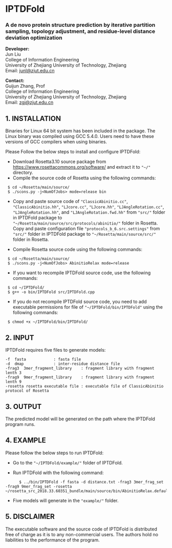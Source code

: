 # IPTDFold
### A de novo protein structure prediction by iterative partition sampling, topology adjustment, and residue-level distance deviation optimization

**Developer:**   
                Jun Liu  
                College of Information Engineering  
                University of Zhejiang University of Technology, Zhejiang  
                Email: junl@zjut.edu.cn  
		
**Contact:**  
                Guijun Zhang, Prof  
                College of Information Engineering  
                University of Zhejiang University of Technology, Zhejiang  
                Email: zgj@zjut.edu.cn  

## 1. INSTALLATION
Binaries for Linux 64 bit system has been included in the package. The Linux binary was compiled using GCC 5.4.0. Users need to have these versions of GCC compilers when using binaries.

Please Follow the below steps to install and configure IPTDFold:

- Download Rosetta3.10 source package from https://www.rosettacommons.org/software/ 
and extract it to ``"~/"`` directory.
- Compile the source code of Rosetta using the following commands:

```
 $ cd ~/Rosetta/main/source/
 $ ./scons.py -j<NumOfJobs> mode=release bin
``` 

- Copy and paste source code of ``"ClassicAbinitio.cc"``, ``"ClassicAbinitio.hh"``, ``"LJcore.cc"``, ``"LJcore.hh"``,  ``"LJAngleRotation.cc"``, ``"LJAngleRotation.hh"``, and ``"LJAngleRotation.fwd.hh"`` from ``"src/"`` folder in IPTDFold package to ``"~/Rosetta/main/source/src/protocols/abinitio/"`` folder in Rosetta. Copy and paste configuration file ``"protocols_b_6.src.settings"`` from ``"src/"`` folder in IPTDFold package to ``"~/Rosetta/main/source/src/"`` folder in Rosetta.

- Compile Rosetta source code using the following commands:

```
 $ cd ~/Rosetta/main/source/
 $ ./scons.py -j<NumOfJobs> AbinitioRelax mode=release
```

- If you want to recompile IPTDFold source code, use the following commands:

```
 $ cd ~/IPTDFold/
 $ g++ -o bin/IPTDFold src/IPTDFold.cpp
```
- If you do not recompile IPTDFold source code, you need to add executable permissions for file of ``"~/IPTDFold/bin/IPTDFold"`` using the following commands:

```
 $ chmod +x ~/IPTDFold/bin/IPTDFold/
```
## 2. INPUT
IPTDFold requires five files to generate models:

	-f	fasta			 : fasta file
	-d	dmap			 : inter-residue distance file
	-frag3	3mer_fragment_library 	 : fragment library with fragment lenth 3
	-frag9	9mer_fragment_library	 : fragment library with fragment lenth 9
	-rosetta rosetta executable file : executable file of ClassicAbinitio protocol of Rosetta

## 3. OUTPUT
The predicted model will be generated on the path where the IPTDFold program runs.

## 4. EXAMPLE
Please follow the below steps to run IPTDFold:

- Go to the ``"~/IPTDFold/example/"`` folder of IPTDFold.
  
- Run IPTDFold with the following command:
  
```
      $ ../bin/IPTDFold -f fasta -d distance.txt -frag3 3mer_frag_set -frag9 9mer_frag_set -rosetta ~/rosetta_src_2018.33.60351_bundle/main/source/bin/AbinitioRelax.default.linuxgccrelease
```

- Five models will generate in the ``"example/"`` folder.

## 5. DISCLAIMER
The executable software and the source code of IPTDFold is distributed free of charge 
as it is to any non-commercial users. The authors hold no liabilities to the performance 
of the program.
